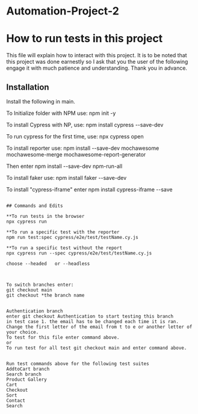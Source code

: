 # Automation-Project-2

# How to run tests in this project

This file will explain how to interact with this project. It is to be noted that this project was done earnestly so I ask that you the user of the following engage it with much patience and understanding. Thank you in advance. 

## Installation
Install the following in main.

To Initialize folder with NPM use:   npm init -y

To install Cypress with NP, use:   npm install cypress --save-dev

To run cypress for the first time, use:  npx cypress open 
 
To install reporter use: npm install --save-dev mochawesome mochawesome-merge mochawesome-report-generator 

Then enter npm install --save-dev npm-run-all

To install faker use: npm install faker --save-dev

To install "cypress-iframe" enter npm install cypress-iframe --save

```

## Commands and Edits

**To run tests in the browser
npx cypress run

**To run a specific test with the reporter
npm run test:spec cypress/e2e/test/testName.cy.js 

**To run a specific test without the report
npx cypress run --spec cypress/e2e/test/testName.cy.js 

choose --headed   or --headless 



To switch branches enter:
git checkout main 
git checkout *the branch name


Authentication branch 
enter git checkout Authentication to start testing this branch
in test case 1. the email has to be changed each time it is ran. Change the first letter of the email from t to e or another letter of your choice.
To test for this file enter command above. 
or 
To run test for all test git checkout main and enter command above. 


Run test commands above for the following test suites 
AddtoCart branch  
Search branch
Product Gallery
Cart 
Checkout
Sort
Contact 
Search
